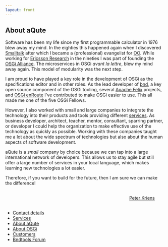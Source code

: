 ```yaml
---
layout: front
---
```


## About aQute

Software has been my life since my first programmable calculator in 1976 blew away
my mind. In the eighties this happened again when I discovered [Smalltalk]
after which I became a (professional) evangelist for [OO]. While working for 
[Ericsson Research] in the nineties I was part of founding the [OSGi Alliance]. 
The microservices in OSGi _avant la lettre_, blew my mind away again. This
model of modularity was the next step.

I am proud to have played a key role in the development of OSGi as the
specifications editor and in other roles. As the lead developer  of [bnd], a key open source 
component of the OSGi tooling, several [Apache Felix] projects, 
and [OSGi enRoute] I've contributed to  make OSGi easier to use. This all
made me one of the five OSGi Fellows.

However, I also worked with  small and large companies to integrate the technology 
into their products and tools providing different [services]. As business developer, architect, teacher, 
mentor, consultant, sparring partner, or developer I could help the organization to 
make effective use of the technology as quickly as possible. Working with these companies
taught me a lot about the wide spectrum of technologies
but also about the human aspects of software development.

aQute is a _small_ company by choice because we can tap into a large international network 
of developers. This allows us to stay agile but still offer a  large number of services 
in your local language, which makes learning new technologies a lot easier. 

Therefore, if you want to build for the future, then I am sure we can make the difference!

<div style="margin-top:10px;text-align:right;margin:30px"><a href="mailto:Peter.Kriens@aQute.biz?subject=Information">Peter Kriens</a></div>

* [Contact details]
* [Services]
* [About aQute]
* [About OSGi]
* [Customers]
* [Bndtools Forum]

[Smalltalk]: https://en.wikipedia.org/wiki/Smalltalk
[OO]: https://en.wikipedia.org/wiki/Object-oriented_programming
[Ericsson Research]: https://www.ericsson.com/research-blog/
[Apache Felix]: http://felix.apache.org/
[OSGi enRoute]: http://enroute.osgi.org
[bnd]: http://bnd.bndtools.org
[OSGi Alliance]: http://osgi.org
[Services]: services
[Contact details]: contact
[About aQute]: aqute
[About OSGi]: osgi
[Bndtools Forum]: https://bnd.discourse.group/
[Articles]: posts
[Customers]: customers
